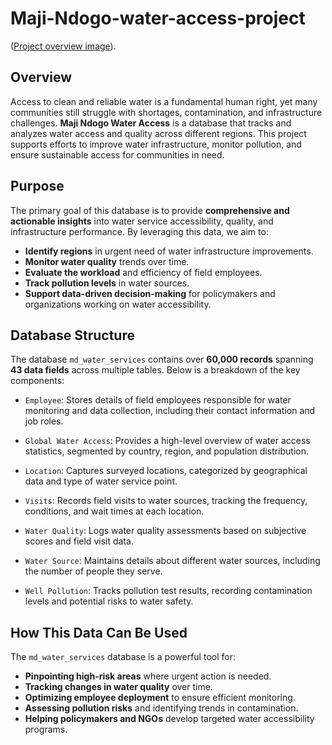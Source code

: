 # Maji-Ndogo-water-access-project

([Project overview image](https://raw.githubusercontent.com/noura2004warja/Maji-Ndogo-water-access/refs/heads/main/image/Maji_ndogo.webp)).

## Overview

Access to clean and reliable water is a fundamental human right, yet many communities still struggle with shortages, contamination, and infrastructure challenges. **Maji Ndogo Water Access** is a database that tracks and analyzes water access and quality across different regions. This project supports efforts to improve water infrastructure, monitor pollution, and ensure sustainable access for communities in need.

## Purpose

The primary goal of this database is to provide **comprehensive and actionable insights** into water service accessibility, quality, and infrastructure performance. By leveraging this data, we aim to:

- **Identify regions** in urgent need of water infrastructure improvements.
- **Monitor water quality** trends over time.
- **Evaluate the workload** and efficiency of field employees.
- **Track pollution levels** in water sources.
- **Support data-driven decision-making** for policymakers and organizations working on water accessibility.

## Database Structure

The database `md_water_services` contains over **60,000 records** spanning **43 data fields** across multiple tables. Below is a breakdown of the key components:

 - `Employee`: Stores details of field employees responsible for water monitoring and data collection, including their contact information and job roles.
 - `Global Water Access`: Provides a high-level overview of water access statistics, segmented by country, region, and population distribution.
 - `Location`: Captures surveyed locations, categorized by geographical data and type of water service point.
 - `Visits`: Records field visits to water sources, tracking the frequency, conditions, and wait times at each location.
 - `Water Quality`: Logs water quality assessments based on subjective scores and field visit data.
 - `Water Source`: Maintains details about different water sources, including the number of people they serve.

 - `Well Pollution`: Tracks pollution test results, recording contamination levels and potential risks to water safety.

## How This Data Can Be Used

The `md_water_services` database is a powerful tool for:

- **Pinpointing high-risk areas** where urgent action is needed.
- **Tracking changes in water quality** over time.
- **Optimizing employee deployment** to ensure efficient monitoring.
- **Assessing pollution risks** and identifying trends in contamination.
- **Helping policymakers and NGOs** develop targeted water accessibility programs.

